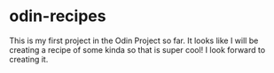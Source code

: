 # odin-recipes
This is my first project in the Odin Project so far. 
It looks like I will be creating a recipe of some kinda so that 
is super cool! I look forward to creating it. 